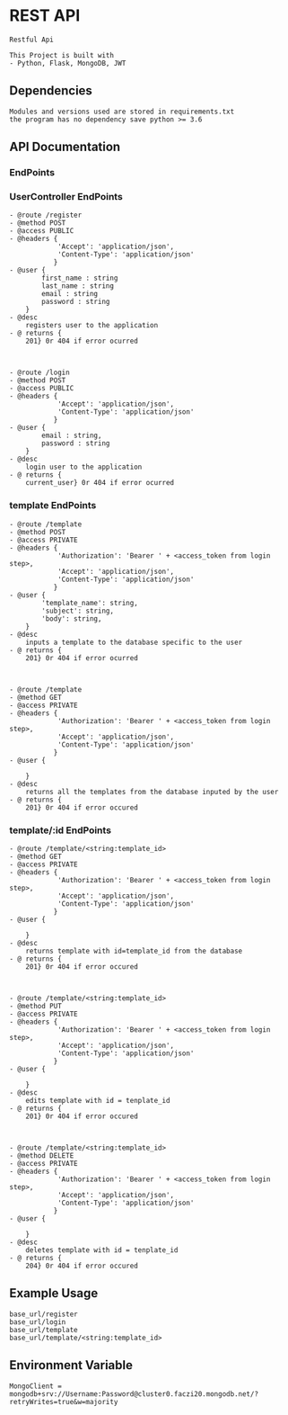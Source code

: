 # REST API
    Restful Api

    This Project is built with
    - Python, Flask, MongoDB, JWT

## Dependencies
    Modules and versions used are stored in requirements.txt
    the program has no dependency save python >= 3.6



## API Documentation
### EndPoints
### UserController EndPoints
    - @route /register
    - @method POST
    - @access PUBLIC
    - @headers {
                'Accept': 'application/json',
                'Content-Type': 'application/json' 
               }
    - @user {
            first_name : string
            last_name : string
            email : string
            password : string
        }
    - @desc 
        registers user to the application
    - @ returns {
        201} 0r 404 if error ocurred
    
    

    - @route /login
    - @method POST
    - @access PUBLIC
    - @headers {
                'Accept': 'application/json',
                'Content-Type': 'application/json' 
               }
    - @user {
            email : string,
            password : string
        }
    - @desc 
        login user to the application
    - @ returns {
        current_user} 0r 404 if error ocurred
    

### template EndPoints
    - @route /template
    - @method POST
    - @access PRIVATE
    - @headers {
                'Authorization': 'Bearer ' + <access_token from login step>,
                'Accept': 'application/json',
                'Content-Type': 'application/json'
               }
    - @user {
            'template_name': string,
            'subject': string,
            'body': string,
        }
    - @desc 
        inputs a template to the database specific to the user
    - @ returns {
        201} 0r 404 if error ocurred
    


    - @route /template
    - @method GET
    - @access PRIVATE
    - @headers {
                'Authorization': 'Bearer ' + <access_token from login step>,
                'Accept': 'application/json',
                'Content-Type': 'application/json'
               }
    - @user {
           
        }
    - @desc 
        returns all the templates from the database inputed by the user
    - @ returns {
        201} 0r 404 if error occured
    

### template/:id EndPoints
    - @route /template/<string:template_id>
    - @method GET
    - @access PRIVATE
    - @headers {
                'Authorization': 'Bearer ' + <access_token from login step>,
                'Accept': 'application/json',
                'Content-Type': 'application/json'
               }
    - @user {
           
        }
    - @desc 
        returns template with id=template_id from the database
    - @ returns {
        201} 0r 404 if error occured
    


    - @route /template/<string:template_id>
    - @method PUT
    - @access PRIVATE
    - @headers {
                'Authorization': 'Bearer ' + <access_token from login step>,
                'Accept': 'application/json',
                'Content-Type': 'application/json'
               }
    - @user {
           
        }
    - @desc 
        edits template with id = tenplate_id
    - @ returns {
        201} 0r 404 if error occured
    


    - @route /template/<string:template_id>
    - @method DELETE
    - @access PRIVATE
    - @headers {
                'Authorization': 'Bearer ' + <access_token from login step>,
                'Accept': 'application/json',
                'Content-Type': 'application/json'
               }
    - @user {
           
        }
    - @desc 
        deletes template with id = tenplate_id
    - @ returns {
        204} 0r 404 if error occured



## Example Usage
    base_url/register
    base_url/login
    base_url/template
    base_url/template/<string:template_id>


## Environment Variable
    MongoClient = mongodb+srv://Username:Password@cluster0.faczi20.mongodb.net/?retryWrites=true&w=majority





